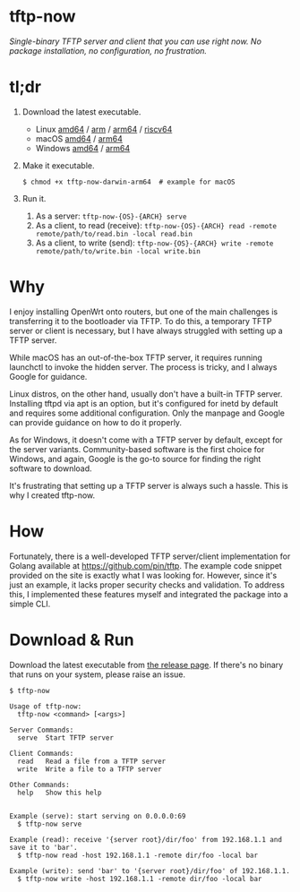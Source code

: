 # tftp-now

*Single-binary TFTP server and client that you can use right now. No package installation, no configuration, no frustration.*


# tl;dr

1. Download the latest executable.

    - Linux [amd64](https://github.com/puhitaku/tftp-now/releases/latest/download/tftp-now-linux-amd64) /
            [arm](https://github.com/puhitaku/tftp-now/releases/latest/download/tftp-now-linux-arm) /
            [arm64](https://github.com/puhitaku/tftp-now/releases/latest/download/tftp-now-linux-arm64) /
            [riscv64](https://github.com/puhitaku/tftp-now/releases/latest/download/tftp-now-linux-riscv64)
    - macOS [amd64](https://github.com/puhitaku/tftp-now/releases/latest/download/tftp-now-darwin-amd64) /
            [arm64](https://github.com/puhitaku/tftp-now/releases/latest/download/tftp-now-darwin-arm64)
    - Windows [amd64](https://github.com/puhitaku/tftp-now/releases/latest/download/tftp-now-windows-amd64.exe) /
              [arm64](https://github.com/puhitaku/tftp-now/releases/latest/download/tftp-now-windows-arm64.exe)

1. Make it executable.

   ```
   $ chmod +x tftp-now-darwin-arm64  # example for macOS
   ```

1. Run it.

    1. As a server: `tftp-now-{OS}-{ARCH} serve`
    1. As a client, to read (receive): `tftp-now-{OS}-{ARCH} read -remote remote/path/to/read.bin -local read.bin`
    1. As a client, to write (send): `tftp-now-{OS}-{ARCH} write -remote remote/path/to/write.bin -local write.bin`


# Why

I enjoy installing OpenWrt onto routers, but one of the main challenges is transferring it to the bootloader via TFTP. To do this, a temporary TFTP server or client is necessary, but I have always struggled with setting up a TFTP server.

While macOS has an out-of-the-box TFTP server, it requires running launchctl to invoke the hidden server. The process is tricky, and I always Google for guidance.

Linux distros, on the other hand, usually don't have a built-in TFTP server. Installing tftpd via apt is an option, but it's configured for inetd by default and requires some additional configuration. Only the manpage and Google can provide guidance on how to do it properly.

As for Windows, it doesn't come with a TFTP server by default, except for the server variants. Community-based software is the first choice for Windows, and again, Google is the go-to source for finding the right software to download.

It's frustrating that setting up a TFTP server is always such a hassle. This is why I created tftp-now.


# How

Fortunately, there is a well-developed TFTP server/client implementation for Golang available at https://github.com/pin/tftp. The example code snippet provided on the site is exactly what I was looking for. However, since it's just an example, it lacks proper security checks and validation. To address this, I implemented these features myself and integrated the package into a simple CLI.


# Download & Run

Download the latest executable from [the release page](https://github.com/puhitaku/tftp-now/releases/latest). If there's no binary that runs on your system, please raise an issue.

```
$ tftp-now

Usage of tftp-now:
  tftp-now <command> [<args>]

Server Commands:
  serve  Start TFTP server

Client Commands:
  read   Read a file from a TFTP server
  write  Write a file to a TFTP server

Other Commands:
  help   Show this help


Example (serve): start serving on 0.0.0.0:69
  $ tftp-now serve

Example (read): receive '{server root}/dir/foo' from 192.168.1.1 and save it to 'bar'.
  $ tftp-now read -host 192.168.1.1 -remote dir/foo -local bar

Example (write): send 'bar' to '{server root}/dir/foo' of 192.168.1.1.
  $ tftp-now write -host 192.168.1.1 -remote dir/foo -local bar
```

